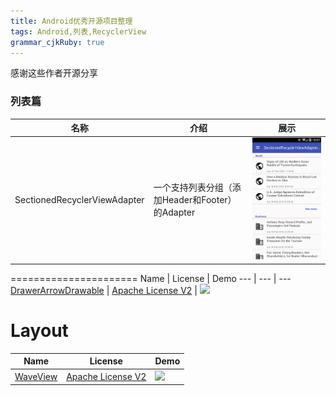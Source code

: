 ```yaml
---
title: Android优秀开源项目整理
tags: Android,列表,RecyclerView
grammar_cjkRuby: true
---
```

感谢这些作者开源分享
### 列表篇
名称  | 介绍 | 展示
--- | --- | --- 
SectionedRecyclerViewAdapter  |  一个支持列表分组（添加Header和Footer）的Adapter   |  <img src="https://raw.githubusercontent.com/luizgrp/SectionedRecyclerViewAdapter/master/art/sc1.png" alt="Drawing" width="320px" />   |


======================
Name | License | Demo
--- | --- | ---
[DrawerArrowDrawable](https://github.com/ChrisRenke/DrawerArrowDrawable) | [Apache License V2](https://www.apache.org/licenses/LICENSE-2.0) | ![](/art/DrawerArrowDrawable.gif)


Layout
======================
Name | License | Demo
--- | --- | ---
[WaveView](https://github.com/john990/WaveView) | [Apache License V2](https://www.apache.org/licenses/LICENSE-2.0) | <img src="/art/waveview.gif" width="49%">

